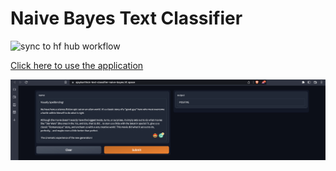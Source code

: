 # Naive Bayes Text Classifier

![sync to hf hub workflow](https://github.com/iajaykarthick/naive-bayes-text-classifier/actions/workflows/main.yml/badge.svg?branch=app)

[Click here to use the application](https://ajaykarthick-text-classifier-naive-bayes.hf.space/)

![app_demo](images/app_demo.png)